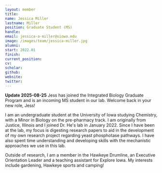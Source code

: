 ```yaml
---
layout: member
title:
name: Jessica Miller
lastname: Miller
position: Graduate Student (MS)
handle:
email: jessica-a-miller@uiowa.edu
image: /images/team/jessica-miller.jpg
alumni:
start: 2022.01
finish:
current_position:
cv:
scholar:
github:
website:
twitter:
---
```


**Update 2025-08-25** Jess has joined the Integrated Biology Graduate Program and is an incoming MS student in our lab. Welcome back in your new role, Jess!

I am an undergraduate student at the University of Iowa studying Chemistry, with a Minor in Biology on the pre-pharmacy track. I am originally from Justice, Illinois and I  joined Dr. He's lab in January 2022. Since I have been at the lab, my focus is digesting research papers to aid in the development of my own research project regarding yeast phosphotase pathways. I have also spent time understanding and developing skills with the mechanistic approaches we use in this lab.

Outside of research, I am a member in the Hawkeye Drumline, an Executive Orientation Leader and a teaching assistant for Explore Iowa. My interests include gardening, Hawkeye sports and camping!
